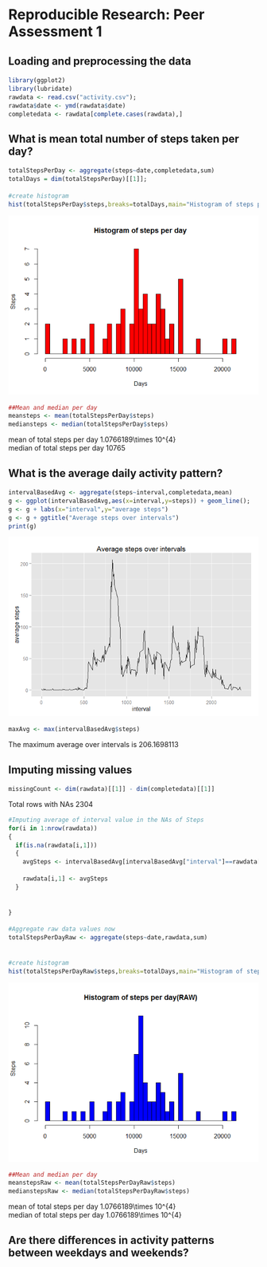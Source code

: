# Reproducible Research: Peer Assessment 1


## Loading and preprocessing the data

```r
library(ggplot2)
library(lubridate)
rawdata <- read.csv("activity.csv");
rawdata$date <- ymd(rawdata$date)
completedata <- rawdata[complete.cases(rawdata),]
```


## What is mean total number of steps taken per day?

```r
totalStepsPerDay <- aggregate(steps~date,completedata,sum)
totalDays = dim(totalStepsPerDay)[[1]];

#create histogram
hist(totalStepsPerDay$steps,breaks=totalDays,main="Histogram of steps per day",col="red",xlab="Days",ylab="Steps")
```

![](PA1_template_files/figure-html/unnamed-chunk-2-1.png) 

```r
##Mean and median per day
meansteps <- mean(totalStepsPerDay$steps)
mediansteps <- median(totalStepsPerDay$steps)
```
mean of total steps per day  1.0766189\times 10^{4}  
median of total steps per day  10765


## What is the average daily activity pattern?

```r
intervalBasedAvg <- aggregate(steps~interval,completedata,mean)
g <- ggplot(intervalBasedAvg,aes(x=interval,y=steps)) + geom_line();
g <- g + labs(x="interval",y="average steps")
g <- g + ggtitle("Average steps over intervals")
print(g)
```

![](PA1_template_files/figure-html/unnamed-chunk-3-1.png) 

```r
maxAvg <- max(intervalBasedAvg$steps)
```
The maximum average over intervals is 206.1698113

## Imputing missing values


```r
missingCount <- dim(rawdata)[[1]] - dim(completedata)[[1]]
```
Total rows with NAs 2304


```r
#Imputing average of interval value in the NAs of Steps
for(i in 1:nrow(rawdata))
{
  if(is.na(rawdata[i,1]))
  {
    avgSteps <- intervalBasedAvg[intervalBasedAvg["interval"]==rawdata[i,3],]$steps;
    
    rawdata[i,1] <- avgSteps
  }
 
  
}

#Aggregate raw data values now 
totalStepsPerDayRaw <- aggregate(steps~date,rawdata,sum)


#create histogram
hist(totalStepsPerDayRaw$steps,breaks=totalDays,main="Histogram of steps per day(RAW)",col="blue",xlab="Days",ylab="Steps")
```

![](PA1_template_files/figure-html/unnamed-chunk-5-1.png) 

```r
##Mean and median per day
meanstepsRaw <- mean(totalStepsPerDayRaw$steps)
medianstepsRaw <- median(totalStepsPerDayRaw$steps)
```
mean of total steps per day  1.0766189\times 10^{4}  
median of total steps per day  1.0766189\times 10^{4}  
## Are there differences in activity patterns between weekdays and weekends?

